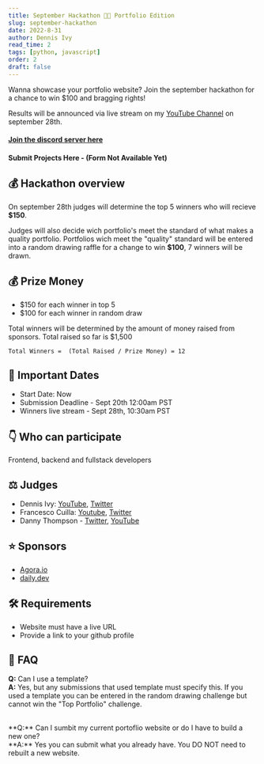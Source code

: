 ```yaml
---
title: September Hackathon 🍁🍂 Portfolio Edition
slug: september-hackathon
date: 2022-8-31
author: Dennis Ivy
read_time: 2
tags: [python, javascript]
order: 2
draft: false
---
```



Wanna showcase your portfolio website? Join the september hackathon for a chance to win $100 and bragging rights!

Results will be announced via live stream on my [YouTube Channel](https://www.youtube.com/c/dennisivy) on september 28th.

#### <a href="https://discord.gg/JF6M722Tkt" target="_blank">Join the discord server here</a>

#### Submit Projects Here - (Form Not Available Yet)

## 💰 Hackathon overview

On september 28th judges will determine the top 5 winners who will recieve **$150**. 

Judges will also decide wich portfolio's meet the standard of what makes a quality portfolio. Portfolios wich meet the "quality" standard will be entered into a random drawing raffle for a change to win **$100**, 7 winners will be drawn.

## 💰 Prize Money

- $150 for each winner in top 5
- $100 for each winner in random draw

Total winners will be determined by the amount of money raised from sponsors. Total raised so far is $1,500

```
Total Winners =  (Total Raised / Prize Money) = 12
```

## 📆 Important Dates

- Start Date: Now
- Submission Deadline - Sept 20th 12:00am PST
- Winners live stream - Sept 28th, 10:30am PST
  
## 👇 Who can participate

Frontend, backend and fullstack developers


## ‍⚖️ Judges
<!-- - Tadas Petra: [YouTube](https://www.youtube.com/c/TadasPetra), [Twitter](https://twitter.com/tadaspetra) -->
- Dennis Ivy: [YouTube](https://www.youtube.com/c/dennisivy), [Twitter](https://twitter.com/dennisivy11)
- Francesco Cuilla: [Youtube](https://www.youtube.com/c/FrancescoCiulla), [Twitter](https://twitter.com/FrancescoCiull4)
- Danny Thompson - [Twitter](https://twitter.com/DThompsonDev ), [YouTube](https://www.youtube.com/c/DThompsonDev)
## ⭐ Sponsors
- [Agora.io](https://www.agora.io/en/)
- [daily.dev](https://daily.dev/)

## 🛠️ Requirements
- Website must have a live URL
- Provide a link to your github profile

## 🤔 FAQ

**Q:** Can I use a template?
<br>
**A:** Yes, but any submissions that used template must specify this. If you used a template you can be entered in the random drawing challenge but cannot win the "Top Portfolio" challenge.

<br>
**Q:** Can I sumbit my current portoflio website or do I have to build a new one?
<br>
**A:** Yes you can submit what you already have. You DO NOT need to rebuilt a new website.
